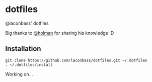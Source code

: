 # dotfiles

@laconbass' dotfiles

Big thanks to [@holman](https://github.com/holman/dotfiles) for sharing his knowledge :D

## Installation

    git clone https://github.com/laconbass/dotfiles.git ~/.dotfiles
    . ~/.dotfiles/install

Working on...    
